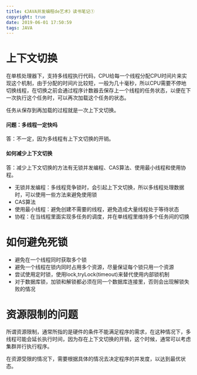 ```yaml
---
title: 《JAVA并发编程de艺术》读书笔记①
copyright: true
date: 2019-06-01 17:50:59
tags: JAVA
---
```


# 上下文切换

在单核处理器下，支持多线程执行代码，CPU给每一个线程分配CPU时间片来实现这个机制，由于分配的时间片比较短，一般为几十毫秒，所以CPU需要不停地切换线程，在切换之前会通过程序计数器去保存上一个线程的任务状态，以便在下一次执行这个任务时，可以再次加载这个任务的状态。

任务从保存到再加载的过程就是一次上下文切换。

#### 问题：多线程一定快吗
答：不一定，因为多线程有上下文切换的开销。

#### 如何减少上下文切换

答：减少上下文切换的方法有无锁并发编程、CAS算法、使用最小线程和使用协程。

- 无锁并发编程：多线程竞争锁时，会引起上下文切换，所以多线程处理数据时，可以使用一些方法来避免使用锁
- CAS算法
- 使用最小线程：避免创建不需要的线程，避免造成大量线程处于等待状态
- 协程：在当线程里面实现多任务的调度，并在单线程里维持多个任务间的切换


# 如何避免死锁
- 避免在一个线程同时获取多个锁
- 避免一个线程在锁内同时占用多个资源，尽量保证每个锁只用一个资源
- 尝试使用定时锁，使用lock,tryLock(timeout)来替代使用内部锁机制
- 对于数据库锁，加锁和解锁都必须在同一个数据库连接里，否则会出现解锁失败的情况

# 资源限制的问题
所谓资源限制，通常所指的是硬件的条件不能满足程序的需求，在这种情况下，多线程可能会延长执行时间，因为存在上下文切换的开销，这个时候，通常可以考虑集群并行执行程序。

在资源受限的情况下，需要根据具体的情况去决定程序的并发度，以达到最优状态。
